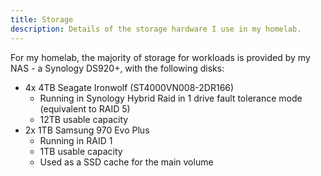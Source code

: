 ```yaml
---
title: Storage
description: Details of the storage hardware I use in my homelab.
---
```


For my homelab, the majority of storage for workloads is provided by my NAS - a Synology DS920+, with the following disks:

- 4x 4TB Seagate Ironwolf (ST4000VN008-2DR166)
    - Running in Synology Hybrid Raid in 1 drive fault tolerance mode (equivalent to RAID 5)
    - 12TB usable capacity
- 2x 1TB Samsung 970 Evo Plus
    - Running in RAID 1
    - 1TB usable capacity
    - Used as a SSD cache for the main volume
